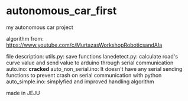 # autonomous_car_first
my autonomous car project

algorithm from: https://www.youtube.com/c/MurtazasWorkshopRoboticsandAIa


file description:
utils.py: save functions
lanedetect.py: calculate road's curve value and send value to arduino through serial communication
auto.ino: **cracked**
auto_non_serial.ino: It doesn't have any serial sending functions to prevent crash on serial communication with python
auto_simple.ino: simplyfied and improved handling algorithm

made in JEJU
